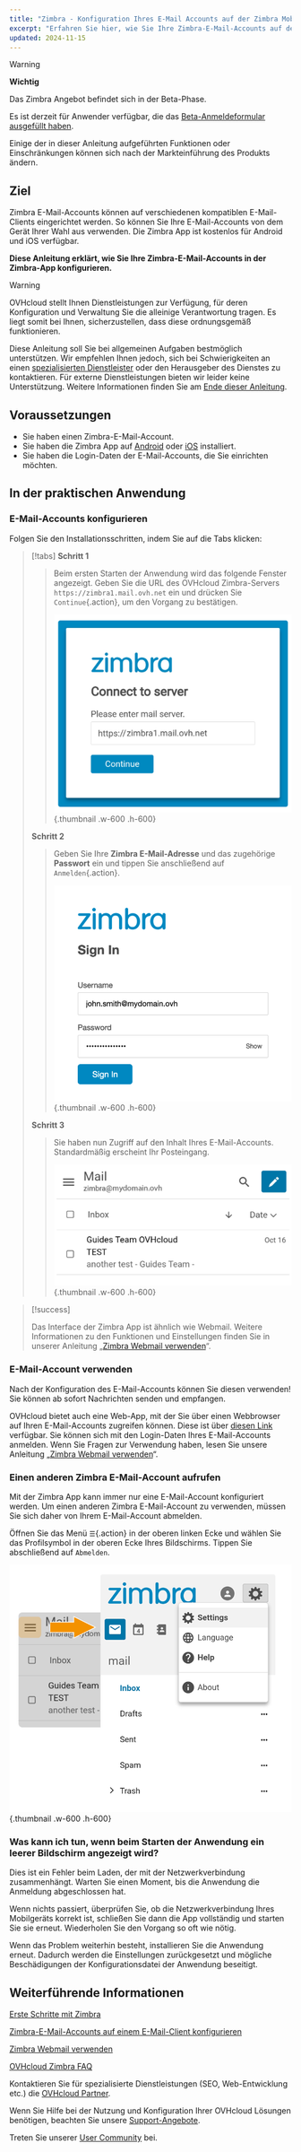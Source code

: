 ```yaml
---
title: "Zimbra - Konfiguration Ihres E-Mail Accounts auf der Zimbra Mobil-App"
excerpt: "Erfahren Sie hier, wie Sie Ihre Zimbra-E-Mail-Accounts auf der Zimbra Mobile-App für Android und iOS einrichten"
updated: 2024-11-15
---
```


<style>
.w-600 {
  max-width:600px !important;
}
.h-600 {
  max-height:600px !important;
}
</style>

> [!warning]
>
> **Wichtig**
>
> Das Zimbra Angebot befindet sich in der Beta-Phase.
>
> Es ist derzeit für Anwender verfügbar, die das [Beta-Anmeldeformular ausgefüllt haben](https://labs.ovhcloud.com/en/zimbra-beta/).
>
> Einige der in dieser Anleitung aufgeführten Funktionen oder Einschränkungen können sich nach der Markteinführung des Produkts ändern.

## Ziel

Zimbra E-Mail-Accounts können auf verschiedenen kompatiblen E-Mail-Clients eingerichtet werden. So können Sie Ihre E-Mail-Accounts von dem Gerät Ihrer Wahl aus verwenden. Die Zimbra App ist kostenlos für Android und iOS verfügbar.

**Diese Anleitung erklärt, wie Sie Ihre Zimbra-E-Mail-Accounts in der Zimbra-App konfigurieren.**

> [!warning]
> OVHcloud stellt Ihnen Dienstleistungen zur Verfügung, für deren Konfiguration und Verwaltung Sie die alleinige Verantwortung tragen. Es liegt somit bei Ihnen, sicherzustellen, dass diese ordnungsgemäß funktionieren.
> 
> Diese Anleitung soll Sie bei allgemeinen Aufgaben bestmöglich unterstützen. Wir empfehlen Ihnen jedoch, sich bei Schwierigkeiten an einen [spezialisierten Dienstleister](/links/partner) oder den Herausgeber des Dienstes zu kontaktieren. Für externe Dienstleistungen bieten wir leider keine Unterstützung. Weitere Informationen finden Sie am [Ende dieser Anleitung](#go-further).
>

## Voraussetzungen

- Sie haben einen Zimbra-E-Mail-Account.
- Sie haben die Zimbra App auf [Android](https://play.google.com/store/apps/details?id=com.zimbra.modernapp&hl=de) oder [iOS](https://apps.apple.com/cm/app/zimbra-email-collaboration/id1554848550) installiert.
- Sie haben die Login-Daten der E-Mail-Accounts, die Sie einrichten möchten.

## In der praktischen Anwendung

### E-Mail-Accounts konfigurieren

Folgen Sie den Installationsschritten, indem Sie auf die Tabs klicken:

> [!tabs]
> **Schritt 1**
>>
>> Beim ersten Starten der Anwendung wird das folgende Fenster angezeigt. Geben Sie die URL des OVHcloud Zimbra-Servers `https://zimbra1.mail.ovh.net` ein und drücken Sie `Continue`{.action}, um den Vorgang zu bestätigen.
>>
>> ![zimbra_app](images/zimbra_app_connect01.png){.thumbnail .w-600 .h-600}
>>
> **Schritt 2**
>>
>> Geben Sie Ihre **Zimbra E-Mail-Adresse** und das zugehörige **Passwort** ein und tippen Sie anschließend auf `Anmelden`{.action}.
>>
>> ![zimbra_app](images/zimbra_app_connect02.png){.thumbnail .w-600 .h-600}
>>
> **Schritt 3**
>>
>> Sie haben nun Zugriff auf den Inhalt Ihres E-Mail-Accounts. Standardmäßig erscheint Ihr Posteingang.
>>
>> ![zimbra_app](images/zimbra_app_inbox01.png){.thumbnail .w-600 .h-600}

> [!success]
>
> Das Interface der Zimbra App ist ähnlich wie Webmail. Weitere Informationen zu den Funktionen und Einstellungen finden Sie in unserer Anleitung „[Zimbra Webmail verwenden](/pages/web_cloud/email_and_collaborative_solutions/mx_plan/email_zimbra)“.

### E-Mail-Account verwenden

Nach der Konfiguration des E-Mail-Accounts können Sie diesen verwenden! Sie können ab sofort Nachrichten senden und empfangen.

OVHcloud bietet auch eine Web-App, mit der Sie über einen Webbrowser auf Ihren E-Mail-Accounts zugreifen können. Diese ist über [diesen Link](/links/web/email) verfügbar. Sie können sich mit den Login-Daten Ihres E-Mail-Accounts anmelden. Wenn Sie Fragen zur Verwendung haben, lesen Sie unsere Anleitung „[Zimbra Webmail verwenden](/pages/web_cloud/email_and_collaborative_solutions/)“.

### Einen anderen Zimbra E-Mail-Account aufrufen <a name="modify-settings"></a>

Mit der Zimbra App kann immer nur eine E-Mail-Account konfiguriert werden. Um einen anderen Zimbra E-Mail-Account zu verwenden, müssen Sie sich daher von Ihrem E-Mail-Account abmelden.

Öffnen Sie das Menü `☰`{.action} in der oberen linken Ecke und wählen Sie das Profilsymbol in der oberen Ecke Ihres Bildschirms. Tippen Sie abschließend auf `Abmelden`.

![zimbra_app](images/zimbra_app_settings01.png){.thumbnail .w-600 .h-600}

### Was kann ich tun, wenn beim Starten der Anwendung ein leerer Bildschirm angezeigt wird?

Dies ist ein Fehler beim Laden, der mit der Netzwerkverbindung zusammenhängt. Warten Sie einen Moment, bis die Anwendung die Anmeldung abgeschlossen hat.

Wenn nichts passiert, überprüfen Sie, ob die Netzwerkverbindung Ihres Mobilgeräts korrekt ist, schließen Sie dann die App vollständig und starten Sie sie erneut. Wiederholen Sie den Vorgang so oft wie nötig.

Wenn das Problem weiterhin besteht, installieren Sie die Anwendung erneut. Dadurch werden die Einstellungen zurückgesetzt und mögliche Beschädigungen der Konfigurationsdatei der Anwendung beseitigt.

## Weiterführende Informationen <a name="go-further"></a>

[Erste Schritte mit Zimbra](/pages/web_cloud/email_and_collaborative_solutions/zimbra/getting_started_zimbra)

[Zimbra-E-Mail-Accounts auf einem E-Mail-Client konfigurieren](/pages/web_cloud/email_and_collaborative_solutions/zimbra/zimbra_mail_apps)

[Zimbra Webmail verwenden](/pages/web_cloud/email_and_collaborative_solutions/mx_plan/email_zimbra)

[OVHcloud Zimbra FAQ](/pages/web_cloud/email_and_collaborative_solutions/mx_plan/faq-zimbra)

Kontaktieren Sie für spezialisierte Dienstleistungen (SEO, Web-Entwicklung etc.) die [OVHcloud Partner](/links/partner).

Wenn Sie Hilfe bei der Nutzung und Konfiguration Ihrer OVHcloud Lösungen benötigen, beachten Sie unsere [Support-Angebote](/links/support).

Treten Sie unserer [User Community](/links/community) bei.
